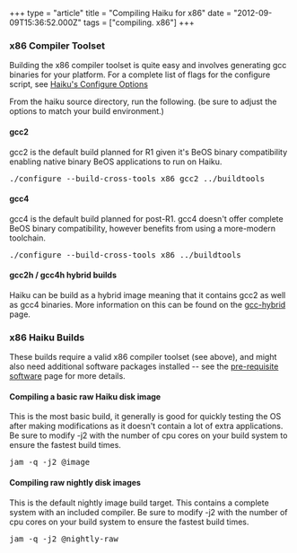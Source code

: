 +++
type = "article"
title = "Compiling Haiku for x86"
date = "2012-09-09T15:36:52.000Z"
tags = ["compiling. x86"]
+++

<h3>x86 Compiler Toolset</h3>
<p>Building the x86 compiler toolset is quite easy and involves generating gcc binaries for your platform. For a complete list of flags for the configure script, see <a href='/guides/building/configure'>Haiku's Configure Options</a></p>
<p>From the haiku source directory, run the following. (be sure to adjust the options to match your build environment.)
<h4>gcc2</h4>
<p>gcc2 is the default build planned for R1 given it's BeOS binary compatibility enabling native binary BeOS applications to run on Haiku.
<pre class="terminal">./configure --build-cross-tools x86_gcc2 ../buildtools</pre></p>

<h4>gcc4</h4>
<p>gcc4 is the default build planned for post-R1. gcc4 doesn't offer complete BeOS binary compatibility, however benefits from using a more-modern toolchain.
<pre class="terminal">./configure --build-cross-tools x86 ../buildtools</pre></p>

<h4>gcc2h / gcc4h hybrid builds</h4>
<p>Haiku can be build as a hybrid image meaning that it contains gcc2 as well as gcc4 binaries. More information on this can be found on the <a href='/guides/building/gcc-hybrid'>gcc-hybrid</a> page.</p>

<h3>x86 Haiku Builds</h3>
<p>These builds require a valid x86 compiler toolset (see above), and might also need additional software packages installed -- see the <a href="/guides/building/pre-reqs">pre-requisite software</a> page for more details.

<h4>Compiling a basic raw Haiku disk image</h4>
<p>This is the most basic build, it generally is good for quickly testing the OS after making modifications as it doesn't contain a lot of extra applications. Be sure to modify -j2 with the number of cpu cores on your build system to ensure the fastest build times.
<pre class="terminal">jam -q -j2 @image</pre>
</p>

<h4>Compiling raw nightly disk images</h4>
<p>This is the default nightly image build target. This contains a complete system with an included compiler. Be sure to modify -j2 with the number of cpu cores on your build system to ensure the fastest build times.
<pre class="terminal">jam -q -j2 @nightly-raw</pre>
</p>